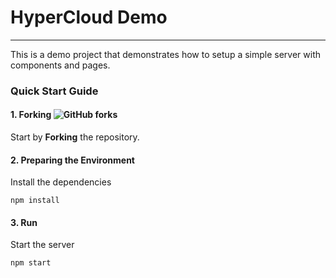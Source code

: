 # HyperCloud Demo
___
This is a demo project that demonstrates how to setup a simple server with components and pages.

### Quick Start Guide

#### 1. Forking ![GitHub forks](https://img.shields.io/github/forks/nasriyasoftware/hypercloud-demo)
Start by **Forking** the repository.

#### 2. Preparing the Environment
Install the dependencies

```shell
npm install
```

#### 3. Run
Start the server

```shell
npm start
```